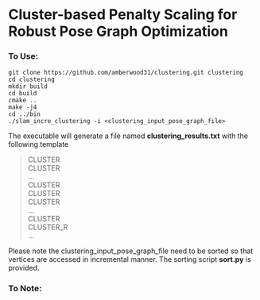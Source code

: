Cluster-based Penalty Scaling for Robust Pose Graph Optimization
=======

### To Use:

```
git clone https://github.com/amberwood31/clustering.git clustering
cd clustering
mkdir build
cd build
cmake ..
make -j4
cd ../bin
./slam_incre_clustering -i <clustering_input_pose_graph_file>
```
The executable will generate a file named **clustering_results.txt** with the following template
>CLUSTER <from> <to> <quality> \
>CLUSTER <from> <to> <quality> \
> ... \
>CLUSTER <from> <to> <quality> \
><an empty line indicates the start of a new cluster>
>CLUSTER <from> <to> <quality> \
>CLUSTER <from> <to> <quality> \
> ... \
>CLUSTER <from> <to> <quality> \
><an empty line indicates the start of a new cluster>
>CLUSTER_R <from> <to>  \
> ...

Please note the clustering_input_pose_graph_file need to be sorted so that vertices are accessed in incremental manner. The sorting script **sort.py** is provided.

 

### To Note:
